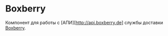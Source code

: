 # Boxberry
Компонент для работы с [АПИ][http://api.boxberry.de] службы доставки [Boxberry](http://boxberry.ru).